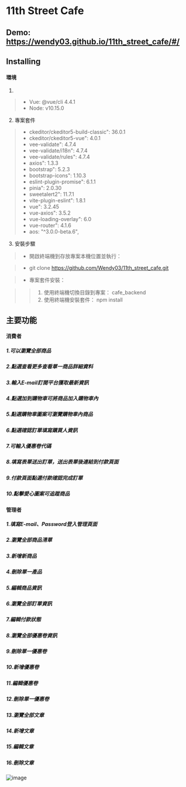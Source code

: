 # 11th Street Cafe

## Demo: https://wendy03.github.io/11th_street_cafe/#/

## Installing

#### 環境

1.  
  > - Vue: @vue/cli 4.4.1
  > - Node: v10.15.0

2.  專案套件
  > - ckeditor/ckeditor5-build-classic": 36.0.1
  > - ckeditor/ckeditor5-vue": 4.0.1
  > - vee-validate": 4.7.4
  >- vee-validate/i18n": 4.7.4
  >- vee-validate/rules": 4.7.4
  >- axios": 1.3.3
  >- bootstrap": 5.2.3
  >- bootstrap-icons": 1.10.3
  >- eslint-plugin-promise": 6.1.1
  >- pinia": 2.0.30
  >- sweetalert2": 11.7.1
  >- vite-plugin-eslint": 1.8.1
  >- vue": 3.2.45
  >- vue-axios": 3.5.2
  >- vue-loading-overlay": 6.0
  >- vue-router": 4.1.6
  >- aos: "^3.0.0-beta.6",

3. 安裝步驟
  > - 開啟終端機到存放專案本機位置並執行：

  > - git clone https://github.com/Wendy03/11th_street_cafe.git

  > - 專案套件安裝：

  > >  1. 使用終端機切換目錄到專案： cafe_backend
  > >  2. 使用終端機安裝套件： npm install



## 主要功能

#### 消費者
##### 1.可以瀏覽全部商品
##### 2.點選查看更多查看單一商品詳細資料
##### 3.輸入E-mail訂閱平台獲取最新資訊
##### 4.點選加到購物車可將商品加入購物車內
##### 5.點選購物車圖案可瀏覽購物車內商品
##### 6.點選確認訂單填寫購買人資訊
##### 7.可輸入優惠卷代碼
##### 8.填寫表單送出訂單，送出表單後連結到付款頁面
##### 9.付款頁面點選付款確認完成訂單
##### 10.點擊愛心圖案可追蹤商品



#### 管理者
##### 1.填寫E-mail、Password登入管理頁面
##### 2.瀏覽全部商品清單
##### 3.新增新商品
##### 4.刪除單一產品
##### 5.編輯商品資訊
##### 6.瀏覽全部訂單資訊
##### 7.編輯付款狀態
##### 8.瀏覽全部優惠卷資訊
##### 9.刪除單一優惠卷
##### 10.新增優惠卷
##### 11.編輯優惠卷
##### 12.刪除單一優惠卷
##### 13.瀏覽全部文章
##### 14.新增文章
##### 15.編輯文章
##### 16.刪除文章

![image](https://imgur.com/rKupr85)
